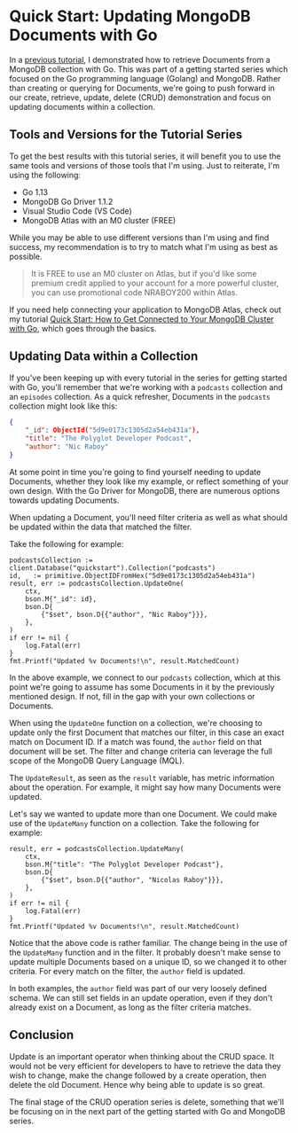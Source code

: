 # Quick Start: Updating MongoDB Documents with Go

In a [previous tutorial](https://), I demonstrated how to retrieve Documents from a MongoDB collection with Go. This was part of a getting started series which focused on the Go programming language (Golang) and MongoDB. Rather than creating or querying for Documents, we're going to push forward in our create, retrieve, update, delete (CRUD) demonstration and focus on updating documents within a collection.

## Tools and Versions for the Tutorial Series

To get the best results with this tutorial series, it will benefit you to use the same tools and versions of those tools that I'm using. Just to reiterate, I'm using the following:

- Go 1.13
- MongoDB Go Driver 1.1.2
- Visual Studio Code (VS Code)
- MongoDB Atlas with an M0 cluster (FREE)

While you may be able to use different versions than I'm using and find success, my recommendation is to try to match what I'm using as best as possible.

> It is FREE to use an M0 cluster on Atlas, but if you'd like some premium credit applied to your account for a more powerful cluster, you can use promotional code NRABOY200 within Atlas.

If you need help connecting your application to MongoDB Atlas, check out my tutorial [Quick Start: How to Get Connected to Your MongoDB Cluster with Go](https://), which goes through the basics.

## Updating Data within a Collection

If you've been keeping up with every tutorial in the series for getting started with Go, you'll remember that we're working with a `podcasts` collection and an `episodes` collection. As a quick refresher, Documents in the `podcasts` collection might look like this:

```json
{
    "_id": ObjectId("5d9e0173c1305d2a54eb431a"),
    "title": "The Polyglot Developer Podcast",
    "author": "Nic Raboy"
}
```

At some point in time you're going to find yourself needing to update Documents, whether they look like my example, or reflect something of your own design. With the Go Driver for MongoDB, there are numerous options towards updating Documents.

When updating a Document, you'll need filter criteria as well as what should be updated within the data that matched the filter.

Take the following for example:

```golang
podcastsCollection := client.Database("quickstart").Collection("podcasts")
id, _ := primitive.ObjectIDFromHex("5d9e0173c1305d2a54eb431a")
result, err := podcastsCollection.UpdateOne(
    ctx,
    bson.M{"_id": id},
    bson.D{
        {"$set", bson.D{{"author", "Nic Raboy"}}},
    },
)
if err != nil {
    log.Fatal(err)
}
fmt.Printf("Updated %v Documents!\n", result.MatchedCount)
```

In the above example, we connect to our `podcasts` collection, which at this point we're going to assume has some Documents in it by the previously mentioned design. If not, fill in the gap with your own collections or Documents.

When using the `UpdateOne` function on a collection, we're choosing to update only the first Document that matches our filter, in this case an exact match on Document ID. If a match was found, the `author` field on that document will be set. The filter and change criteria can leverage the full scope of the MongoDB Query Language (MQL).

The `UpdateResult`, as seen as the `result` variable, has metric information about the operation. For example, it might say how many Documents were updated.

Let's say we wanted to update more than one Document. We could make use of the `UpdateMany` function on a collection. Take the following for example:

```golang
result, err = podcastsCollection.UpdateMany(
    ctx,
    bson.M{"title": "The Polyglot Developer Podcast"},
    bson.D{
        {"$set", bson.D{{"author", "Nicolas Raboy"}}},
    },
)
if err != nil {
    log.Fatal(err)
}
fmt.Printf("Updated %v Documents!\n", result.MatchedCount)
```

Notice that the above code is rather familiar. The change being in the use of the `UpdateMany` function and in the filter. It probably doesn't make sense to update multiple Documents based on a unique ID, so we changed it to other criteria. For every match on the filter, the `author` field is updated.

In both examples, the `author` field was part of our very loosely defined schema. We can still set fields in an update operation, even if they don't already exist on a Document, as long as the filter criteria matches.

## Conclusion

Update is an important operator when thinking about the CRUD space. It would not be very efficient for developers to have to retrieve the data they wish to change, make the change followed by a create operation, then delete the old Document. Hence why being able to update is so great.

The final stage of the CRUD operation series is delete, something that we'll be focusing on in the next part of the getting started with Go and MongoDB series.